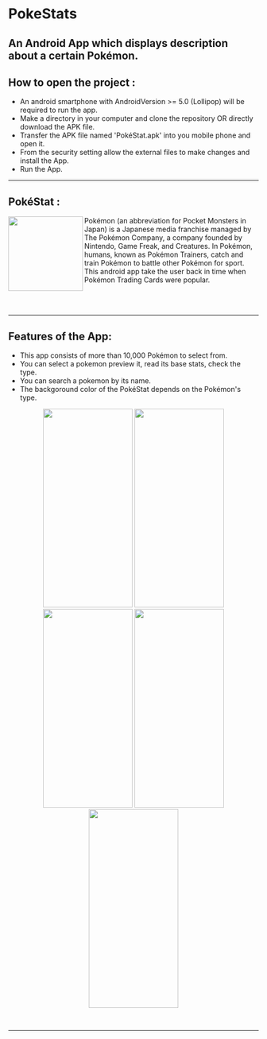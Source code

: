 # PokeStats
An Android App which displays description about a certain Pokémon.
---

## How to open the project :

- An android smartphone with AndroidVersion >= 5.0 (Lollipop) will be required to run the app.
- Make a directory in your computer and clone the repository OR directly download the APK file.
- Transfer the APK file named 'PokéStat.apk' into you mobile phone and open it.
- From the security setting allow the external files to make changes and install the App.
- Run the App.
---

## PokéStat :
<img align="left" width="150" height="150" src="https://user-images.githubusercontent.com/72121163/135018648-2047418e-73eb-4ad9-804b-3973a893f9f4.png">
<p>Pokémon (an abbreviation for Pocket Monsters in Japan) is a Japanese media franchise managed by The Pokémon Company, a company founded by Nintendo, Game Freak, and Creatures. In Pokémon, humans, known as Pokémon Trainers, catch and train Pokémon to battle other Pokémon for sport. This android app take the user back in time when Pokémon Trading Cards were popular. </p>


<br></br>

---



## Features of the App:
- This app consists of more than 10,000 Pokémon to select from. 
- You can select a pokemon preview it, read its base stats, check the type.
- You can search a pokemon by its name.
- The backgoround color of the PokéStat depends on the Pokémon's type.
 
 
 <p align="center">
  <img width="180" height="400" src="https://user-images.githubusercontent.com/72121163/135019886-73dd0154-5f6c-44f4-913f-c7a316279bd8.jpg">  
  <img width="180" height="400" src="https://user-images.githubusercontent.com/72121163/135019857-361cdecb-b9e7-4ba5-9c43-b29affe0f33d.jpg">
  <img width="180" height="400" src="https://user-images.githubusercontent.com/72121163/135019779-6f39a2d2-4531-4e3f-8691-e3fe0ce27a0b.jpg">
  <img width="180" height="400" src="https://user-images.githubusercontent.com/72121163/135020025-a52d6af9-a381-4223-9ff1-68a07180c26f.jpg">
  <img width="180" height="400" src="https://user-images.githubusercontent.com/72121163/135020028-3c5ed32d-b2e9-43c6-a3ce-ed573d63332d.jpg">
</p>
<br/>

---





